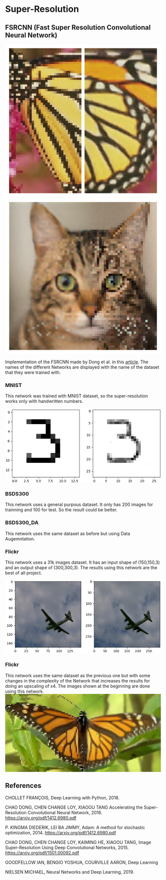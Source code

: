 # Super-Resolution
## FSRCNN (Fast Super Resolution Convolutional Neural Network)
![alt text](https://github.com/marccasals98/Super-Resolution/blob/main/results/RESULTS_ART/result_bar2.png)
![alt text](https://github.com/marccasals98/Super-Resolution/blob/main/results/RESULTS_ART/gat.png)

Implementation of the FSRCNN made by Dong et al. in this [article](https://arxiv.org/pdf/1608.00367.pdf). The names of the different Networks are displayed with the name of the dataset that they were trained with.

### MNIST

This network was trained with MNIST dataset, so the super-resolution works only with handwritten numbers.

![alt text](https://github.com/marccasals98/Super-Resolution/blob/main/results/MNIST/figura_3.png)

### BSDS300

This network uses a general purpous dataset. It only has 200 images for trainning and 100 for test. So the result could be better.

### BSDS300_DA

This network uses the same dataset as before but using Data Augemntation.

### Flickr 

This network uses a 31k images dataset. It has an input shape of (150,150,3) and an output shape of (300,300,3).
The results using this network are the best of all project.

![alt text](https://github.com/marccasals98/Super-Resolution/blob/main/results/FLICKR/avio_final.png)

### Flickr

This network uses the same dataset as the previous one but with some changes in the complexity of the Network that increases the results for doing an upscaling of x4.
The images shown at the beginning are done using this network.
![alt text](https://github.com/marccasals98/Super-Resolution/blob/main/results/RESULTS_ART/papallona2.png)

## References 

CHOLLET FRANÇOIS, Deep Learning with Python, 2018. 

CHAO DONG, CHEN CHANGE LOY, XIAOOU TANG Accelerating the Super-Resolution Convolutional Neural Network, 2016. https://arxiv.org/pdf/1412.6980.pdf

P. KINGMA DIEDERIK, LEI BA JIMMY, Adam: A method for stochastic optimization, 2014. https://arxiv.org/pdf/1412.6980.pdf

CHAO DONG, CHEN CHANGE LOY, KAIMING HE, XIAOOU TANG, Image Super-Resolution Using Deep Convolutional Networks, 2015. https://arxiv.org/pdf/1501.00092.pdf

GOODFELLOW IAN, BENGIO YOSHUA, COURVILLE AARON, Deep Learning

NIELSEN MICHAEL, Neural Networks and Deep Learning, 2019.



